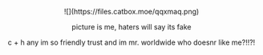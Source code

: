
<p align="center">
  ![](https://files.catbox.moe/qqxmaq.png)
</p> <p align="center">picture is me, haters will say its fake

</p> <p align="center">c + h any im so friendly trust and im mr. worldwide who doesnr like me?!!?!
